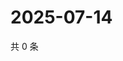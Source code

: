 # 2025-07-14

共 0 条

<!-- BEGIN ZHIHUVIDEO -->
<!-- 最后更新时间 Mon Jul 14 2025 05:10:11 GMT+0800 (China Standard Time) -->

<!-- END ZHIHUVIDEO -->
